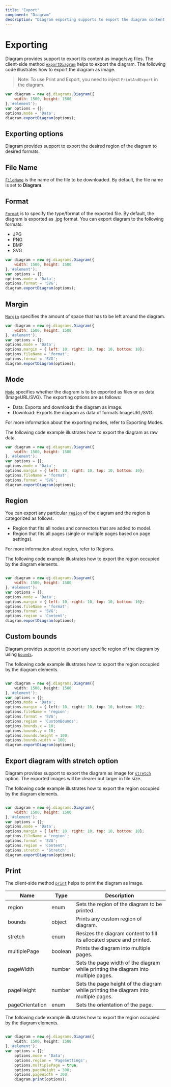 ```yaml
---
title: "Export"
component: "Diagram"
description: "Diagram exporting supports to export the diagram content as image/svg"
---
```


# Exporting

Diagram provides support to export its content as image/svg files.
The client-side method [`exportDiagram`](../api/diagram#exportDiagram) helps to export the diagram. The following code illustrates how to export the diagram as image.

>Note: To use Print and Export, you need to inject `PrintAndExport` in the diagram.

<!-- markdownlint-disable MD033 -->

```javascript
var diagram = new ej.diagrams.Diagram({
    width: 1500, height: 1500
},'#element');
var options = {};
options.mode = 'Data';
diagram.exportDiagram(options);
```

## Exporting options

Diagram provides support to export the desired region of the diagram to desired formats.

## File Name

[`FileName`](../api/diagram/iExportOptions#fileName-string) is the name of the file to be downloaded. By default, the file name is set to **Diagram**.

## Format

[`Format`](../api/diagram/iExportOptions#format-fileformat) is to specify the type/format of the exported file. By default, the diagram is exported as .jpg format. You can export diagram to the following formats:

* JPG
* PNG
* BMP
* SVG

```javascript
var diagram = new ej.diagrams.Diagram({
    width: 1500, height: 1500
},'#element');
var options = {};
options.mode = 'Data';
options.format = 'SVG';
diagram.exportDiagram(options);
```

## Margin

[`Margin`](../api/diagram/iExportOptions#margin-marginmodel) specifies the amount of space that has to be left around the diagram.

<!-- markdownlint-disable MD033 -->

```javascript
var diagram = new ej.diagrams.Diagram({
    width: 1500, height: 1500
},'#element');
var options = {};
options.mode = 'Data';
options.margin = { left: 10, right: 10, top: 10, bottom: 10};
options.fileName = 'format';
options.format = 'SVG';
diagram.exportDiagram(options);

```

## Mode

[`Mode`](../api/diagram/iExportOptions#mode-exportmodes) specifies whether the diagram is to be exported as files or as data (ImageURL/SVG). The exporting options are as follows:

* Data: Exports and downloads the diagram as image.
* Download: Exports the diagram as data of formats ImageURL/SVG.

For more information about the exporting modes, refer to Exporting Modes.

The following code example illustrates how to export the diagram as raw data.

```javascript
var diagram = new ej.diagrams.Diagram({
    width: 1500, height: 1500
},'#element');
var options = {};
options.mode = 'Data';
options.margin = { left: 10, right: 10, top: 10, bottom: 10};
options.fileName = 'format';
options.format = 'SVG';
diagram.exportDiagram(options);

```

## Region

You can export any particular [`region`](../api/diagram/iExportOptions#region-diagramregions) of the diagram and the region is categorized as follows.

* Region that fits all nodes and connectors that are added to model.
* Region that fits all pages (single or multiple pages based on page settings).

For more information about region, refer to Regions.

The following code example illustrates how to export the region occupied by the diagram elements.

```javascript

var diagram = new ej.diagrams.Diagram({
    width: 1500, height: 1500
},'#element');
var options = {};
options.mode = 'Data';
options.margin = { left: 10, right: 10, top: 10, bottom: 10};
options.fileName = 'format';
options.format = 'SVG';
options.region = 'Content';
diagram.exportDiagram(options);

```

## Custom bounds

Diagram provides support to export any specific region of the diagram by using [`bounds`](../api/diagram/iExportOptions#bounds-rect).

The following code example illustrates how to export the region occupied by the diagram elements.

```typescript

var diagram = new ej.diagrams.Diagram({
    width: 1500, height: 1500
},'#element');
var options = {};
options.mode = 'Data';
options.margin = { left: 10, right: 10, top: 10, bottom: 10};
options.fileName = 'region';
options.format = 'SVG';
options.region = 'CustomBounds';
options.bounds.x = 10;
options.bounds.y = 10;
options.bounds.height = 100;
options.bounds.width = 100;
diagram.exportDiagram(options);
```

## Export diagram with stretch option

Diagram provides support to export the diagram as image for [`stretch`](../api/diagram/iExportOptions#stretch-stretch) option. The exported images will be clearer but larger in file size.

The following code example illustrates how to export the region occupied by the diagram elements.

```javascript

var diagram = new ej.diagrams.Diagram({
    width: 1500, height: 1500
},'#element');
var options = {};
options.mode = 'Data';
options.margin = { left: 10, right: 10, top: 10, bottom: 10};
options.fileName = 'region';
options.format = 'SVG';
options.region = 'Content';
options.stretch = 'Stretch';
diagram.exportDiagram(options);
```

## Print

The client-side method [`print`](../api/diagram#print) helps to print the diagram as image.

| Name | Type | Description|
|-------- | -------- | -------- |
| region | enum | Sets the region of the diagram to be printed. |
| bounds | object | Prints any custom region of diagram. |
| stretch| enum | Resizes the diagram content to fill its allocated space and printed.|
| multiplePage | boolean | Prints the diagram into multiple pages. |
| pageWidth | number | Sets the page width of the diagram while printing the diagram into multiple pages. |
| pageHeight| number | Sets the page height of the diagram while printing the diagram into multiple pages.|
| pageOrientation | enum | Sets the orientation of the page. |

The following code example illustrates how to export the region occupied by the diagram elements.

```typescript

var diagram = new ej.diagrams.Diagram({
    width: 1500, height: 1500
},'#element');
var options = {};
    options.mode = 'Data';
    options.region = 'PageSettings';
    options.multiplePage = true;
    options.pageHeight = 300;
    options.pageWidth = 300;
    diagram.print(options);
```
